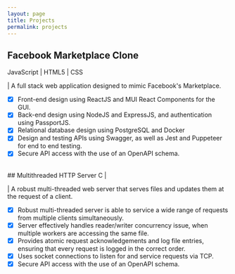 ```yaml
---
layout: page
title: Projects
permalink: projects
---
```



## Facebook Marketplace Clone
JavaScript | HTML5 | CSS

| A full stack web application designed to mimic Facebook's Marketplace.

- [x] Front-end design using ReactJS and MUI React Components for the GUI.
- [x] Back-end design using NodeJS and ExpressJS, and authentication using PassportJS. 
- [x] Relational database design using PostgreSQL and Docker
- [X] Design and testing APIs using Swagger, as well as Jest and Puppeteer for end to end testing.
- [X] Secure API access with the use of an OpenAPI schema. 

<br/>
## Multithreaded HTTP Server
 C |

| A robust multi-threaded web server that serves files and updates them at the request of a client.

- [x] Robust multi-threaded server is able to service a wide range of requests from multiple clients simultaneously.
- [x] Server effectively handles reader/writer concurrency issue, when multiple workers are accessing the same file.
- [x] Provides atomic request acknowledgements and log file entries, ensuring that every request is logged in the correct order.
- [X] Uses socket connections to listen for and service requests via TCP.
- [X] Secure API access with the use of an OpenAPI schema. 
